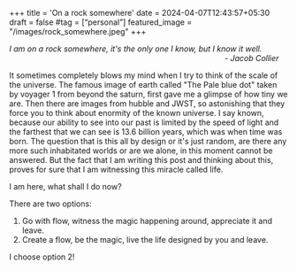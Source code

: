 +++
title = 'On a rock somewhere'
date = 2024-04-07T12:43:57+05:30
draft = false
#tag = [“personal”]
featured_image = "/images/rock_somewhere.jpeg"
+++

*I am on a rock somewhere, it's the only one I know, but I know it well.* 
                                                                                                   *- Jacob Collier*
																		
It sometimes completely blows my mind when I try to think of the scale of the universe. The famous image of earth called "The Pale blue dot" taken by voyager 1 from beyond the saturn, first gave me a glimpse of how tiny we are. Then there are images from hubble and JWST, so astonishing that they force you to think about enormity of the known universe. I say known, because our ability to see into our past is limited by the speed of light and the farthest that we can see is 13.6 billion years, which was when time was born. The question that is this all by design or it's just random, are there any more such inhabitated worlds or are we alone, in this moment cannot be answered. But the fact that I am writing this post and thinking about this, proves for sure that I am witnessing this miracle called life. 

I am here, what shall I do now?

There are two options:
1. Go with flow, witness the magic happening around, appreciate it and leave.
2. Create a flow, be the magic, live the life designed by you and leave.

I choose option 2!


